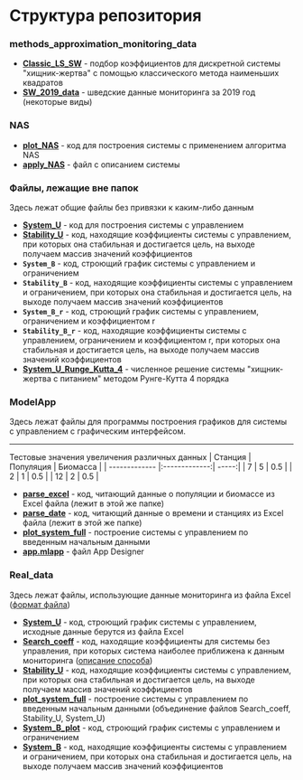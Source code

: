 # Структура репозитория
### methods_approximation_monitoring_data
* **[Classic_LS_SW](https://github.com/aleksandra-shchegoleva/matlab/blob/master/methods_approximation_monitoring_data/Classic_LS_SW.m)** - подбор коэффициентов для дискретной системы "хищник-жертва" с помощью классического метода наименьших квадратов
* **[SW_2019_data](https://github.com/aleksandra-shchegoleva/matlab/blob/master/methods_approximation_monitoring_data/SW_2019_data)** - шведские данные мониторинга за 2019 год (некоторые виды)
### NAS
* **[plot_NAS](https://github.com/aleksandra-shchegoleva/matlab/blob/master/NAS/plot_NAS.m)** - код для построения системы с применением алгоритма NAS
* **[apply_NAS](https://github.com/aleksandra-shchegoleva/matlab/blob/master/NAS/apply_NAS.pdf)** - файл с описанием системы
### Файлы, лежащие вне папок
Здесь лежат общие файлы без привязки к каким-либо данным
* **[System_U](https://github.com/aleksandra-shchegoleva/matlab/blob/master/System_U.m)** - код для построения системы с управлением
* **[Stability_U](https://github.com/aleksandra-shchegoleva/matlab/blob/master/Stability_U.m)** - код, находящие коэффициенты системы с управлением, при которых она стабильная и достигается цель, на выходе получаем массив значений коэффициентов
* **`System_B`** - код, строющий график системы с управлением и ограничением
* **`Stability_B`** - код, находящие коэффициенты системы с управлением и ограничением, при которых она стабильная и достигается цель, на выходе получаем массив значений коэффициентов
* **`System_B_r`** - код, строющий график системы с управлением, ограничением и коэффициентом r
* **`Stability_B_r`** - код, находящие коэффициенты системы с управлением, ограничением и коэффициентом r, при которых она стабильная и достигается цель, на выходе получаем массив значений коэффициентов
* **[System_U_Runge_Kutta_4](https://github.com/aleksandra-shchegoleva/matlab/blob/master/System_U_Runge_Kutta_4.m)** - численное решение системы "хищник-жертва с питанием" методом Рунге-Кутта 4 порядка
### ModelApp
Здесь лежат файлы для программы построения графиков для системы с управлением с графическим интерфейсом.

---
Тестовые значения увеличения различных данных
| Станция        | Популяция           | Биомасса  |
| ------------- |:-------------:| -----:|
| 7      | 5 | 0.5 |
| 2      | 1      |   0.5 |
| 12 | 2      |    0.5 |


* **[parse_excel](https://github.com/aleksandra-shchegoleva/matlab/blob/master/ModelApp/parse_excel.m)** - код, читающий данные о популяции и биомассе из Excel файла (лежит в этой же папке)
* **[parse_date](https://github.com/aleksandra-shchegoleva/matlab/blob/master/ModelApp/parse_date.m)** - код, читающий данные о времени и станциях из Excel файла (лежит в этой же папке)
* **[plot_system_full](https://github.com/aleksandra-shchegoleva/matlab/blob/master/ModelApp/plot_system_full.m)** - построение системы с управлением по введенным начальным данными
* **[app.mlapp](https://github.com/aleksandra-shchegoleva/matlab/blob/master/ModelApp/app.mlapp)** - файл App Designer
### Real_data
Здесь лежат файлы, использующие данные мониторинга из файла Excel ([формат файла](https://drive.google.com/file/d/1T4Fsw-0qFkj_fwCRzScHDM4GHsqTIcmT/view?usp=sharing))
* **[System_U](https://github.com/aleksandra-shchegoleva/matlab/blob/master/Real_data/System_U.m)** - код, строющий график системы с управлением, исходные данные берутся из файла Excel
* **[Search_coeff](https://github.com/aleksandra-shchegoleva/matlab/blob/master/Real_data/Search_coeff.m)** - код, находящие коэффициенты для системы без управления, при которых система наиболее приближена к данным мониторинга ([описание способа](https://github.com/aleksandra-shchegoleva/matlab/blob/master/Real_data/Method.txt))
* **[Stability_U](https://github.com/aleksandra-shchegoleva/matlab/blob/master/Real_data/Stability_U.m)** - код, находящие коэффициенты системы с управлением, при которых она стабильная и достигается цель, на выходе получаем массив значений коэффициентов
* **[plot_system_full](https://github.com/aleksandra-shchegoleva/matlab/blob/master/Real_data/plot_system_full.m)** - построение системы с управлением по введенным начальным данными (объединение файлов Search_coeff, Stability_U, System_U)
* **[System_B_plot](https://github.com/aleksandra-shchegoleva/matlab/blob/master/Real_data/System_B_plot.m)** - код, строющий график системы с управлением и ограничением
* **[System_B](https://github.com/aleksandra-shchegoleva/matlab/blob/master/Real_data/System_B.m)** - код, находящие коэффициенты системы с управлением и ограничением, при которых она стабильная и достигается цель, на выходе получаем массив значений коэффициентов
